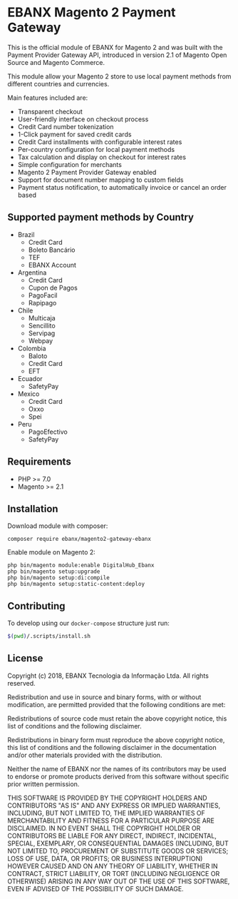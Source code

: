 # EBANX Magento 2 Payment Gateway

This is the official module of EBANX for Magento 2 and was built with the Payment Provider Gateway API, introduced in version 2.1 of Magento Open Source and Magento Commerce.

This module allow your Magento 2 store to use local payment methods from different countries and currencies.

Main features included are:

- Transparent checkout
- User-friendly interface on checkout process
- Credit Card number tokenization
- 1-Click payment for saved credit cards
- Credit Card installments with configurable interest rates
- Per-country configuration for local payment methods
- Tax calculation and display on checkout for interest rates
- Simple configuration for merchants
- Magento 2 Payment Provider Gateway enabled
- Support for document number mapping to custom fields
- Payment status notification, to automatically invoice or cancel an order based

## Supported payment methods by Country

- Brazil
    - Credit Card
    - Boleto Bancário
    - TEF
    - EBANX Account
- Argentina
    - Credit Card
    - Cupon de Pagos
    - PagoFacil
    - Rapipago
- Chile
    - Multicaja
    - Sencillito
    - Servipag
    - Webpay
- Colombia
    - Baloto
    - Credit Card
    - EFT
- Ecuador
    - SafetyPay
- Mexico
    - Credit Card
    - Oxxo
    - Spei
- Peru
    - PagoEfectivo
    - SafetyPay

## Requirements

- PHP >= 7.0
- Magento >= 2.1

## Installation

Download module with composer:

```
composer require ebanx/magento2-gateway-ebanx
```

Enable module on Magento 2:

```
php bin/magento module:enable DigitalHub_Ebanx
php bin/magento setup:upgrade
php bin/magento setup:di:compile
php bin/magento setup:static-content:deploy
```

## Contributing

To develop using our `docker-compose` structure just run:

```bash
$(pwd)/.scripts/install.sh
```

## License

Copyright (c) 2018, EBANX Tecnologia da Informação Ltda. All rights reserved.

Redistribution and use in source and binary forms, with or without modification, are permitted provided that the following conditions are met:

Redistributions of source code must retain the above copyright notice, this list of conditions and the following disclaimer.

Redistributions in binary form must reproduce the above copyright notice, this list of conditions and the following disclaimer in the documentation and/or other materials provided with the distribution.

Neither the name of EBANX nor the names of its contributors may be used to endorse or promote products derived from this software without specific prior written permission.

THIS SOFTWARE IS PROVIDED BY THE COPYRIGHT HOLDERS AND CONTRIBUTORS "AS IS" AND ANY EXPRESS OR IMPLIED WARRANTIES, INCLUDING, BUT NOT LIMITED TO, THE IMPLIED WARRANTIES OF MERCHANTABILITY AND FITNESS FOR A PARTICULAR PURPOSE ARE DISCLAIMED. IN NO EVENT SHALL THE COPYRIGHT HOLDER OR CONTRIBUTORS BE LIABLE FOR ANY DIRECT, INDIRECT, INCIDENTAL, SPECIAL, EXEMPLARY, OR CONSEQUENTIAL DAMAGES (INCLUDING, BUT NOT LIMITED TO, PROCUREMENT OF SUBSTITUTE GOODS OR SERVICES; LOSS OF USE, DATA, OR PROFITS; OR BUSINESS INTERRUPTION) HOWEVER CAUSED AND ON ANY THEORY OF LIABILITY, WHETHER IN CONTRACT, STRICT LIABILITY, OR TORT (INCLUDING NEGLIGENCE OR OTHERWISE) ARISING IN ANY WAY OUT OF THE USE OF THIS SOFTWARE, EVEN IF ADVISED OF THE POSSIBILITY OF SUCH DAMAGE.
